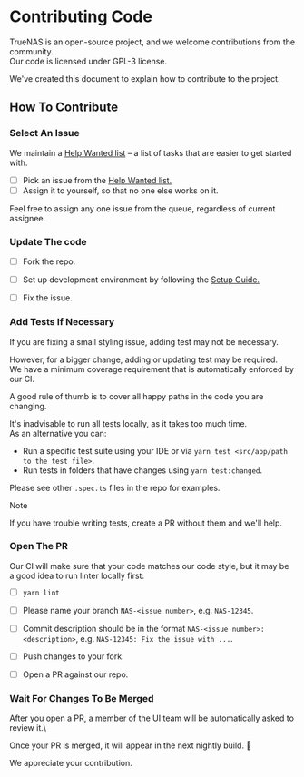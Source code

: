 # Contributing Code

TrueNAS is an open-source project, and we welcome contributions from the community.\
Our code is licensed under GPL-3 license.

We've created this document to explain how to contribute to the project.

## How To Contribute

### Select An Issue

We maintain a [Help Wanted list](https://ixsystems.atlassian.net/issues/?filter=12107) – a list of tasks that are easier to get started with.

- [ ] Pick an issue from the [Help Wanted list.](https://ixsystems.atlassian.net/issues/?filter=12107)
- [ ] Assign it to yourself, so that no one else works on it. 

Feel free to assign any one issue from the queue, regardless of current assignee.

### Update The code
- [ ] Fork the repo.

- [ ] Set up development environment by following the [Setup Guide.](https://github.com/truenas/webui/blob/master/docs/setup.md)

- [ ] Fix the issue.

### Add Tests If Necessary

If you are fixing a small styling issue, adding test may not be necessary. 

However, for a bigger change, adding or updating test may be required.\
We have a minimum coverage requirement that is automatically enforced by our CI.

A good rule of thumb is to cover all happy paths in the code you are changing.

It's inadvisable to run all tests locally, as it takes too much time.\
As an alternative you can:

- Run a specific test suite using your IDE or via `yarn test <src/app/path to the test file>`.
- Run tests in folders that have changes using `yarn test:changed`.

Please see other `.spec.ts` files in the repo for examples.

> [!NOTE]
> If you have trouble writing tests, create a PR without them and we'll help.

### Open The PR

Our CI will make sure that your code matches our code style, but it may be a good idea to run linter locally first:

- [ ] `yarn lint`

- [ ] Please name your branch `NAS-<issue number>`, e.g. `NAS-12345`.

- [ ] Commit description should be in the format `NAS-<issue number>: <description>`, e.g. `NAS-12345: Fix the issue with ...`.

- [ ] Push changes to your fork.

- [ ] Open a PR against our repo.

### Wait For Changes To Be Merged

After you open a PR, a member of the UI team will be automatically asked to review it.\

Once your PR is merged, it will appear in the next nightly build. :tada:

We appreciate your contribution.

